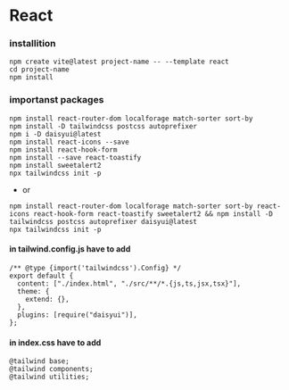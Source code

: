 # React
### installition
```
npm create vite@latest project-name -- --template react
cd project-name
npm install
```
### importanst packages
```
npm install react-router-dom localforage match-sorter sort-by
npm install -D tailwindcss postcss autoprefixer
npm i -D daisyui@latest
npm install react-icons --save
npm install react-hook-form
npm install --save react-toastify
npm install sweetalert2
npx tailwindcss init -p
```
- or
```
npm install react-router-dom localforage match-sorter sort-by react-icons react-hook-form react-toastify sweetalert2 && npm install -D tailwindcss postcss autoprefixer daisyui@latest
npx tailwindcss init -p
```
#### in tailwind.config.js have to add 
```
/** @type {import('tailwindcss').Config} */
export default {
  content: ["./index.html", "./src/**/*.{js,ts,jsx,tsx}"],
  theme: {
    extend: {},
  },
  plugins: [require("daisyui")],
};
```
#### in index.css have to add 
```
@tailwind base;
@tailwind components;
@tailwind utilities;
```

